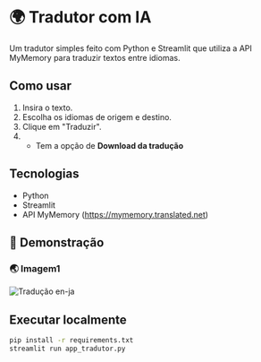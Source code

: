 
# 🌍 Tradutor com IA

Um tradutor simples feito com Python e Streamlit que utiliza a API MyMemory para traduzir textos entre idiomas. 

## Como usar

1. Insira o texto.
2. Escolha os idiomas de origem e destino.
3. Clique em "Traduzir".
4. - Tem a opção de **Download da tradução**

## Tecnologias

- Python
- Streamlit
- API MyMemory (https://mymemory.translated.net)

## 📸 Demonstração
### 🌏 Imagem1
![Tradução en-ja](imagem1.png)



## Executar localmente

```bash
pip install -r requirements.txt
streamlit run app_tradutor.py


